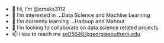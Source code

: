 - 👋 Hi, I’m @omaks3112
- 👀 I’m interested in ...Data Science and Machine Learning
- 🌱 I’m currently learning ...Hadoop and Mahout
- 💞️ I’m looking to collaborate on data science related projects
- 📫 How to reach me so05640@georgiasouthern.edu

<!---
omaks3112/omaks3112 is a ✨ special ✨ repository because its `README.md` (this file) appears on your GitHub profile.
You can click the Preview link to take a look at your changes.
--->
